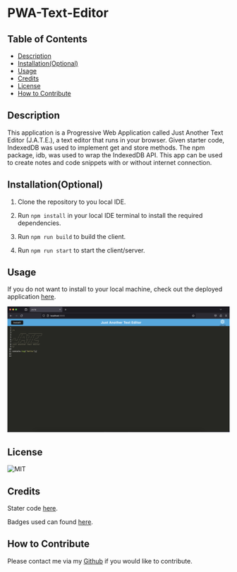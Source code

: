 # PWA-Text-Editor

## Table of Contents 

- [Description](#description)
- [Installation(Optional)](#installation(optional))
- [Usage](#usage)
- [Credits](#credits)
- [License](#License)
- [How to Contribute](#how-to-contribute)

## Description

This application is a Progressive Web Application called Just Another Text Editor (J.A.T.E.), a text editor that runs in your browser. Given starter code, IndexedDB was used to implement get and store methods. The npm package, idb, was used to wrap the IndexedDB API. This app can be used to create notes and code snippets with or without internet connection.

## Installation(Optional)

1. Clone the repository to you local IDE.

2. Run ```npm install``` in your local IDE terminal to install the required dependencies.

3. Run ```npm run build``` to build the client.

4. Run ```npm run start``` to start the client/server.

## Usage

If you do not want to install to your local machine, check out the deployed application [here]().

![Screenshot](client/src/images/screenshot.png)

## License

![MIT](https://img.shields.io/badge/LICENSE-MIT-green)

## Credits

Stater code [here](https://github.com/coding-boot-camp/cautious-meme).

Badges used can found [here](https://github.com/Ileriayo/markdown-badges).

## How to Contribute

Please contact me via my [Github](https://github.com/Kiararj) if you would like to contribute. 